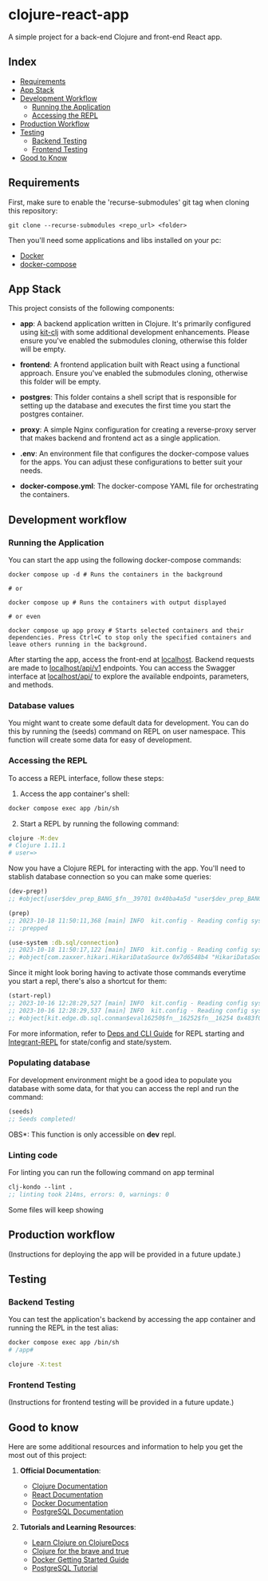 # clojure-react-app

A simple project for a back-end Clojure and front-end React app.

## Index

- [Requirements](#requirements)
- [App Stack](#app-stack)
- [Development Workflow](#development-workflow)
  - [Running the Application](#running-the-application)
  - [Accessing the REPL](#accessing-the-repl)
- [Production Workflow](#production-workflow)
- [Testing](#testing)
  - [Backend Testing](#backend-testing)
  - [Frontend Testing](#frontend-testing)
- [Good to Know](#good-to-know)

## Requirements

First, make sure to enable the 'recurse-submodules' git tag when cloning this repository:

```shell
git clone --recurse-submodules <repo_url> <folder>
```

Then you'll need some applications and libs installed on your pc:

- [Docker](https://docs.docker.com/engine/install/)
- [docker-compose](https://docs.docker.com/compose/install/)

## App Stack

This project consists of the following components:

- **app**: A backend application written in Clojure. It's primarily configured using [kit-clj](https://kit-clj.github.io/) with some additional development enhancements. Please ensure you've enabled the submodules cloning, otherwise this folder will be empty.

- **frontend**: A frontend application built with React using a functional approach. Ensure you've enabled the submodules cloning, otherwise this folder will be empty.

- **postgres**: This folder contains a shell script that is responsible for setting up the database and executes the first time you start the postgres container.

- **proxy**: A simple Nginx configuration for creating a reverse-proxy server that makes backend and frontend act as a single application.

- **.env**: An environment file that configures the docker-compose values for the apps. You can adjust these configurations to better suit your needs.

- **docker-compose.yml**: The docker-compose YAML file for orchestrating the containers.

## Development workflow

### Running the Application

You can start the app using the following docker-compose commands:

```shell
docker compose up -d # Runs the containers in the background

# or

docker compose up # Runs the containers with output displayed

# or even

docker compose up app proxy # Starts selected containers and their dependencies. Press Ctrl+C to stop only the specified containers and leave others running in the background.
```

After starting the app, access the front-end at [localhost](http://localhost). Backend requests are made to [localhost/api/v1](http://localhost/api/v1) endpoints. You can access the Swagger interface at [localhost/api/](http://localhost/api/) to explore the available endpoints, parameters, and methods.

### Database values

You might want to create some default data for development. You can do this by running the (seeds) command on REPL on user namespace. This function will create some data for easy of development.

### Accessing the REPL

To access a REPL interface, follow these steps:

1. Access the app container's shell:

```bash
docker compose exec app /bin/sh
```

2. Start a REPL by running the following command:

```sh
clojure -M:dev
# Clojure 1.11.1
# user=>
```

Now you have a Clojure REPL for interacting with the app. You'll need to stablish database connection so you can make some queries:

```clojure
(dev-prep!)
;; #object[user$dev_prep_BANG_$fn__39701 0x40ba4a5d "user$dev_prep_BANG_$fn__39701@40ba4a5d"]

(prep)
;; 2023-10-18 11:50:11,368 [main] INFO  kit.config - Reading config system.edn
;; :prepped

(use-system :db.sql/connection)
;; 2023-10-18 11:50:17,122 [main] INFO  kit.config - Reading config system.edn
;; #object[com.zaxxer.hikari.HikariDataSource 0x7d6548b4 "HikariDataSource (HikariPool-1)"]
```

Since it might look boring having to activate those commands everytime you start a repl, there's also a shortcut for them:

```clojure
(start-repl)
;; 2023-10-16 12:28:29,527 [main] INFO  kit.config - Reading config system.edn
;; 2023-10-16 12:28:29,537 [main] INFO  kit.config - Reading config system.edn
;; #object[kit.edge.db.sql.conman$eval16250$fn__16252$fn__16254 0x483f0877 "kit.edge.db.sql.conman$eval16250$fn__16252$fn__16254@483f0877"]

```

For more information, refer to [Deps and CLI Guide](https://clojure.org/guides/deps_and_cli) for REPL starting and [Integrant-REPL](https://github.com/weavejester/integrant-repl) for state/config and state/system.

### Populating database

For development environment might be a good idea to populate you database with some data, for that you can access the repl and run the command:

```clojure
(seeds)
;; Seeds completed!

```

OBS\*: This function is only accessible on **dev** repl.

### Linting code

For linting you can run the following command on app terminal

```clojure
clj-kondo --lint .
;; linting took 214ms, errors: 0, warnings: 0

```

Some files will keep showing

## Production workflow

(Instructions for deploying the app will be provided in a future update.)

## Testing

### Backend Testing

You can test the application's backend by accessing the app container and running the REPL in the test alias:

```bash
docker compose exec app /bin/sh
# /app#

clojure -X:test
```

### Frontend Testing

(Instructions for frontend testing will be provided in a future update.)

## Good to know

Here are some additional resources and information to help you get the most out of this project:

1. **Official Documentation**:

   - [Clojure Documentation](https://clojure.org/)
   - [React Documentation](https://reactjs.org/)
   - [Docker Documentation](https://docs.docker.com/)
   - [PostgreSQL Documentation](https://www.postgresql.org/docs/)

2. **Tutorials and Learning Resources**:
   - [Learn Clojure on ClojureDocs](https://clojuredocs.org/community/tutorials)
   - [Clojure for the brave and true](https://www.braveclojure.com/foreword/)
   - [Docker Getting Started Guide](https://docs.docker.com/get-started/)
   - [PostgreSQL Tutorial](https://www.postgresqltutorial.com/)
